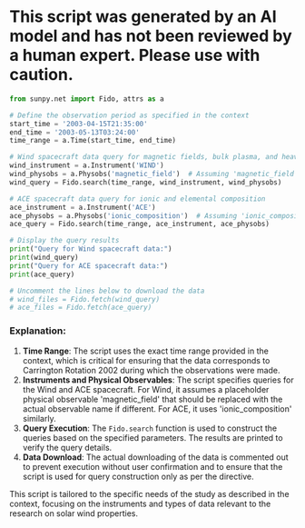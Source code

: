 # This script was generated by an AI model and has not been reviewed by a human expert. Please use with caution.

```python
from sunpy.net import Fido, attrs as a

# Define the observation period as specified in the context
start_time = '2003-04-15T21:35:00'
end_time = '2003-05-13T03:24:00'
time_range = a.Time(start_time, end_time)

# Wind spacecraft data query for magnetic fields, bulk plasma, and heavy ion composition
wind_instrument = a.Instrument('WIND')
wind_physobs = a.Physobs('magnetic_field')  # Assuming 'magnetic_field' covers all needed physical observables
wind_query = Fido.search(time_range, wind_instrument, wind_physobs)

# ACE spacecraft data query for ionic and elemental composition
ace_instrument = a.Instrument('ACE')
ace_physobs = a.Physobs('ionic_composition')  # Assuming 'ionic_composition' covers the needed physical observables
ace_query = Fido.search(time_range, ace_instrument, ace_physobs)

# Display the query results
print("Query for Wind spacecraft data:")
print(wind_query)
print("Query for ACE spacecraft data:")
print(ace_query)

# Uncomment the lines below to download the data
# wind_files = Fido.fetch(wind_query)
# ace_files = Fido.fetch(ace_query)
```

### Explanation:
1. **Time Range**: The script uses the exact time range provided in the context, which is critical for ensuring that the data corresponds to Carrington Rotation 2002 during which the observations were made.
2. **Instruments and Physical Observables**: The script specifies queries for the Wind and ACE spacecraft. For Wind, it assumes a placeholder physical observable 'magnetic_field' that should be replaced with the actual observable name if different. For ACE, it uses 'ionic_composition' similarly.
3. **Query Execution**: The `Fido.search` function is used to construct the queries based on the specified parameters. The results are printed to verify the query details.
4. **Data Download**: The actual downloading of the data is commented out to prevent execution without user confirmation and to ensure that the script is used for query construction only as per the directive.

This script is tailored to the specific needs of the study as described in the context, focusing on the instruments and types of data relevant to the research on solar wind properties.
